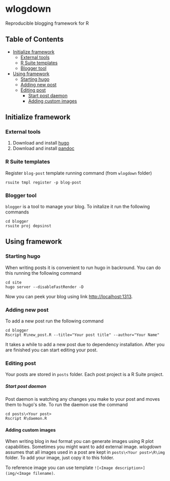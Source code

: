 # wlogdown
Reproducible blogging framework for R

<!-- markdown-toc start - Don't edit this section. Run M-x markdown-toc-refresh-toc -->
## Table of Contents 

- [Initialize framework](#initialize-framework)
    - [External tools](#external-tools)
    - [R Suite templates](#r-suite-templates)
    - [Blogger tool](#blogger-tool)
- [Using framework](#using-framework)
    - [Starting hugo](#starting-hugo)
    - [Adding new post](#adding-new-post)
    - [Editing post](#editing-post)
        - [Start post daemon](#start-post-daemon)
        - [Adding custom images](#adding-custom-images)

<!-- markdown-toc end -->


## Initialize framework ##

### External tools ###

1. Download and install [hugo](https://gohugo.io/)
2. Download and install [pandoc](https://pandoc.org/)

### R Suite templates ###

Register `blog-post` template running command (from `wlogdown` folder)

```
rsuite tmpl register -p blog-post
```

### Blogger tool ###

`blogger` is a tool to manage your blog. To initalize it run the following commands

```
cd blogger
rsuite proj depsinst
```

## Using framework ##

### Starting hugo ###

When writing posts it is convenient to run hugo in backround. You can do this running the following command

```
cd site
hugo server --disableFastRender -D
```

Now you can peek your blog using link <http://localhost:1313>.

### Adding new post ###

To add a new post run the following command

```
cd blogger
Rscript R\new_post.R --title="Your post title" --author="Your Name"
```

It takes a while to add a new post due to dependency installation. After you are finished you can start editing your post.

### Editing post ###

Your posts are stored in `posts` folder. Each post project is a R Suite project.

##### Start post daemon #####

Post daemon is watching any changes you make to your post and moves them to hugo's site. To run the daemon use the command

```
cd posts\<Your post>
Rscript R\daemon.R
```

#### Adding custom images ####

When writing blog in `Rmd` format you can generate images using R plot capabilities. Sometimes you might want to add external image. *wlogdown* assumes that all images used in a post are kept in `posts\<Your post>\R\img` folder. To add your image, just copy it to this folder.

To reference image you can use template `![<Image description>](img/<Image filename)`.
